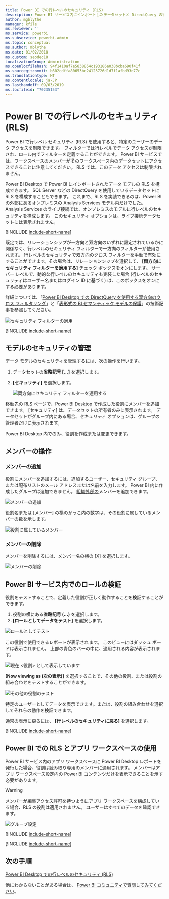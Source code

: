 ```yaml
---
title: Power BI での行レベルのセキュリティ (RLS)
description: Power BI サービス内にインポートしたデータセットと DirectQuery の行レベルのセキュリティを構成する方法。
author: mgblythe
manager: kfile
ms.reviewer: ''
ms.service: powerbi
ms.subservice: powerbi-admin
ms.topic: conceptual
ms.author: mblythe
ms.date: 01/02/2018
ms.custom: seodec18
LocalizationGroup: Administration
ms.openlocfilehash: 94f1410af7e5838854c193186a038bcba690f41f
ms.sourcegitcommit: b602cdffa80653bc24123726d1d7f1afbd93d77c
ms.translationtype: HT
ms.contentlocale: ja-JP
ms.lasthandoff: 09/03/2019
ms.locfileid: "70235153"
---
```

# <a name="row-level-security-rls-with-power-bi"></a>Power BI での行レベルのセキュリティ (RLS)

Power BI で行レベル セキュリティ (RLS) を使用すると、特定のユーザーのデータ アクセスを制限できます。 フィルターでは行レベルでデータ アクセスが制限され、ロール内でフィルターを定義することができます。 Power BI サービスでは、ワークスペースのメンバーがそのワークスペース内のデータセットにアクセスできることに注意してください。 RLS では、このデータ アクセスは制限されません。

Power BI Desktop で Power BI にインポートされたデータ モデルの RLS を構成できます。 SQL Server などの DirectQuery を使用しているデータセットに RLS を構成することもできます。 これまで、RLS を実装できるのは、Power BI の外部にあるオンプレミスの Analysis Services モデル内だけでした。 Analysis Services のライブ接続では、オンプレミスのモデルに行レベルのセキュリティを構成します。 このセキュリティ オプションは、ライブ接続データセットには表示されません。

[!INCLUDE [include-short-name](./includes/rls-desktop-define-roles.md)]

既定では、リレーションシップが一方向と双方向のいずれに設定されているかに関係なく、行レベルのセキュリティ フィルターで一方向のフィルターが使用されます。 行レベルのセキュリティで双方向のクロス フィルターを手動で有効にすることができます。その場合は、リレーションシップを選択して、 **[両方向にセキュリティ フィルターを適用する]** チェック ボックスをオンにします。 サーバー レベルで、動的な行レベルのセキュリティも実装した場合 (行レベルのセキュリティはユーザー名またはログイン ID に基づく) は、このボックスをオンにする必要があります。

詳細については、「[Power BI Desktop での DirectQuery を使用する双方向のクロス フィルタリング](desktop-bidirectional-filtering.md)」と「[表形式の BI セマンティック モデルの保護](http://download.microsoft.com/download/D/2/0/D20E1C5F-72EA-4505-9F26-FEF9550EFD44/Securing%20the%20Tabular%20BI%20Semantic%20Model.docx)」の技術記事を参照してください。

![セキュリティ フィルターの適用](media/service-admin-rls/rls-apply-security-filter.png)


[!INCLUDE [include-short-name](./includes/rls-desktop-view-as-roles.md)]

## <a name="manage-security-on-your-model"></a>モデルのセキュリティの管理

データ モデルのセキュリティを管理するには、次の操作を行います。

1. データセットの**省略記号 [...]** を選択します。
2. **[セキュリティ]** を選択します。
   
   ![両方向にセキュリティ フィルターを適用する](media/service-admin-rls/rls-security.png)

移動先の RLS ページで、Power BI Desktop で作成した役割にメンバーを追加できます。 [セキュリティ] は、データセットの所有者のみに表示されます。 データセットがグループ内にある場合、セキュリティ オプションは、グループの管理者だけに表示されます。 

Power BI Desktop 内でのみ、役割を作成または変更できます。

## <a name="working-with-members"></a>メンバーの操作

### <a name="add-members"></a>メンバーの追加

役割にメンバーを追加するには、追加するユーザー、セキュリティ グループ、または配布リストのメール アドレスまたは名前を入力します。 Power BI 内に作成したグループは追加できません。 [組織外部の](whitepaper-azure-b2b-power-bi.md#data-security-for-external-partners)メンバーを追加できます。

![メンバーの追加](media/service-admin-rls/rls-add-member.png)

役割名または [メンバー] の横のかっこ内の数字は、その役割に属しているメンバーの数を示します。

![役割に属しているメンバー](media/service-admin-rls/rls-member-count.png)

### <a name="remove-members"></a>メンバーの削除

メンバーを削除するには、メンバー名の横の [X] を選択します。 

![メンバーの削除](media/service-admin-rls/rls-remove-member.png)

## <a name="validating-the-role-within-the-power-bi-service"></a>Power BI サービス内でのロールの検証

役割をテストすることで、定義した役割が正しく動作することを検証することができます。 

1. 役割の横にある**省略記号 (...)** を選択します。
2. **[ロールとしてデータをテスト]** を選択します。

![ロールとしてテスト](media/service-admin-rls/rls-test-role.png)

この役割で使用できるレポートが表示されます。 このビューにはダッシュ ボードは表示されません。 上部の青色のバーの中に、適用される内容が表示されます。

![現在 <役割> として表示しています](media/service-admin-rls/rls-test-role2.png)

**[Now viewing as (次の表示)]** を選択することで、その他の役割、または役割の組み合わせをテストすることができます。

![その他の役割のテスト](media/service-admin-rls/rls-test-role3.png)

特定のユーザーとしてデータを表示できます。または、役割の組み合わせを選択してそれらの動作を検証できます。 

通常の表示に戻るには、 **[行レベルのセキュリティに戻る]** を選択します。

[!INCLUDE [include-short-name](./includes/rls-usernames.md)]

## <a name="using-rls-with-app-workspaces-in-power-bi"></a>Power BI での RLS とアプリ ワークスペースの使用

Power BI サービス内のアプリ ワークスペースに Power BI Desktop レポートを発行した場合、役割は読み取り専用のメンバーに適用されます。 メンバーはアプリ ワークスペース設定内の Power BI コンテンツだけを表示できることを示す必要があります。

> [!WARNING]
> メンバーが編集アクセス許可を持つようにアプリ ワークスペースを構成している場合、RLS の役割は適用されません。 ユーザーはすべてのデータを確認できます。

![グループ設定](media/service-admin-rls/rls-group-settings.png)

[!INCLUDE [include-short-name](./includes/rls-limitations.md)]

[!INCLUDE [include-short-name](./includes/rls-faq.md)]

## <a name="next-steps"></a>次の手順
[Power BI Desktop での行レベルのセキュリティ (RLS)](desktop-rls.md)  

他にわからないことがある場合は、 [Power BI コミュニティで質問してみてください](http://community.powerbi.com/)。
